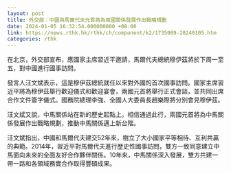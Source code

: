 ```yaml
---
layout: post
title: 外交部：中國與馬爾代夫元首將為兩國關係發展作出戰略規劃
date: 2024-01-05 16:32:54.000000000 +08:00
link: https://news.rthk.hk/rthk/ch/component/k2/1735069-20240105.htm
categories: rthk
---
```


在北京，外交部宣布，應國家主席習近平邀請，馬爾代夫總統穆伊茲將於下周一至五，對中國進行國事訪問。

發言人汪文斌表示，這是穆伊茲總統就任以來對外國的首次國事訪問。國家主席習近平將為穆伊茲舉行歡迎儀式和歡迎宴會，兩國元首將舉行正式會談，並共同出席合作文件簽字儀式。國務院總理李強、全國人大委員長趙樂際將分別會見穆伊茲。

汪文斌又說，中馬關係站在新的歷史起點上。相信通過此行，兩國元首將為中馬關係發展作出戰略規劃，推動中馬關係邁上新台階。

汪文斌指出，中國和馬爾代夫建交52年來，樹立了大小國家平等相待、互利共贏的典範。2014年，習近平對馬爾代夫進行歷史性國事訪問，雙方一致同意建立中馬面向未來的全面友好合作夥伴關係。10年來，中馬關係深入發展，雙方共建一帶一路和各領域務實合作取得豐碩成果。
